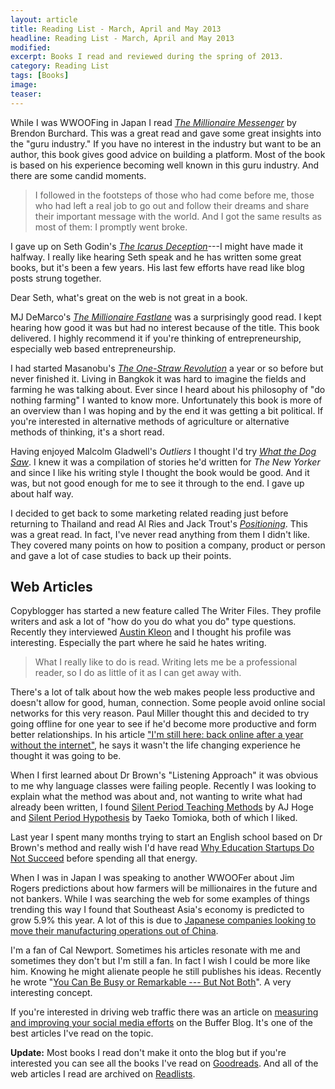 ```yaml
---
layout: article
title: Reading List - March, April and May 2013
headline: Reading List - March, April and May 2013
modified:
excerpt: Books I read and reviewed during the spring of 2013.
category: Reading List
tags: [Books]
image:
teaser:
---
```


While I was WWOOFing in Japan I read [_The Millionaire Messenger_](http://www.amazon.com/gp/product/B005HF4DQA/ref=as_li_ss_tl?ie=UTF8&camp=1789&creative=390957&creativeASIN=B005HF4DQA&linkCode=as2&tag=bnomics-20) by Brendon Burchard. This was a great read and gave some great insights into the "guru industry." If you have no interest in the industry but want to be an author, this book gives good advice on building a platform. Most of the book is based on his experience becoming well known in this guru industry. And there are some candid moments.

> I followed in the footsteps of those who had come before me, those who had left a real job to go out and follow their dreams and share their important message with the world. And I got the same results as most of them: I promptly went broke.

I gave up on Seth Godin's [_The Icarus Deception_](http://www.amazon.com/gp/product/1591846072/ref=as_li_ss_tl?ie=UTF8&camp=1789&creative=390957&creativeASIN=1591846072&linkCode=as2&tag=bnomics-20)---I might have made it halfway. I really like hearing Seth speak and he has written some great books, but it's been a few years. His last few efforts have read like blog posts strung together.

Dear Seth, what's great on the web is not great in a book.

MJ DeMarco's [_The Millionaire Fastlane_](http://www.amazon.com/gp/product/B004BDOUAI/ref=as_li_ss_tl?ie=UTF8&camp=1789&creative=390957&creativeASIN=B004BDOUAI&linkCode=as2&tag=bnomics-20) was a surprisingly good read. I kept hearing how good it was but had no interest because of the title. This book delivered. I highly recommend it if you're thinking of entrepreneurship, especially web based entrepreneurship.

I had started Masanobu's [_The One-Straw Revolution_](http://www.amazon.com/gp/product/B003WUYP74/ref=as_li_ss_tl?ie=UTF8&camp=1789&creative=390957&creativeASIN=B003WUYP74&linkCode=as2&tag=bnomics-20) a year or so before but never finished it. Living in Bangkok it was hard to imagine the fields and farming he was talking about. Ever since I heard about his philosophy of "do nothing farming" I wanted to know more. Unfortunately this book is more of an overview than I was hoping and by the end it was getting a bit political. If you're interested in alternative methods of agriculture or alternative methods of thinking, it's a short read.

Having enjoyed Malcolm Gladwell's _Outliers_ I thought I'd try [_What the Dog Saw_](http://www.amazon.com/gp/product/0316076201/ref=as_li_ss_tl?ie=UTF8&camp=1789&creative=390957&creativeASIN=0316076201&linkCode=as2&tag=bnomics-20). I knew it was a compilation of stories he'd written for _The New Yorker_ and since I like his writing style I thought the book would be good. And it was, but not good enough for me to see it through to the end. I gave up about half way.

I decided to get back to some marketing related reading just before returning to Thailand and read Al Ries and Jack Trout's [_Positioning_](http://www.amazon.com/gp/product/B006B7LQ90/ref=as_li_ss_tl?ie=UTF8&camp=1789&creative=390957&creativeASIN=B006B7LQ90&linkCode=as2&tag=bnomics-20). This was a great read. In fact, I've never read anything from them I didn't like. They covered many points on how to position a company, product or person and gave a lot of case studies to back up their points.

## Web Articles

Copyblogger has started a new feature called The Writer Files. They profile writers and ask a lot of "how do you do what you do" type questions. Recently they interviewed [Austin Kleon](http://www.copyblogger.com/how-austin-kleon-writes/) and I thought his profile was interesting. Especially the part where he said he hates writing.

> What I really like to do is read. Writing lets me be a professional reader, so I do as little of it as I can get away with.

There's a lot of talk about how the web makes people less productive and doesn't allow for good, human, connection. Some people avoid online social networks for this very reason. Paul Miller thought this and decided to try going offline for one year to see if he'd become more productive and form better relationships. In his article ["I'm still here: back online after a year without the internet"](http://www.theverge.com/2013/5/1/4279674/im-still-here-back-online-after-a-year-without-the-internet), he says it wasn't the life changing experience he thought it was going to be.

When I first learned about Dr Brown's "Listening Approach" it was obvious to me why language classes were failing people. Recently I was looking to explain what the method was about and, not wanting to write what had already been written, I found [Silent Period Teaching Methods](http://effortlessacquisition.blogspot.com/2004/06/silent-period-teaching-methods.html) by AJ Hoge and [Silent Period Hypothesis](http://homepage3.nifty.com/park/silent.htm) by Taeko Tomioka, both of which I liked.

Last year I spent many months trying to start an English school based on Dr Brown's method and really wish I'd have read [Why Education Startups Do Not Succeed](http://avichal.wordpress.com/2011/10/07/why-education-startups-do-not-succeed/) before spending all that energy.

When I was in Japan I was speaking to another WWOOFer about Jim Rogers predictions about how farmers will be millionaires in the future and not bankers. While I was searching the web for some examples of things trending this way I found that Southeast Asia's economy is predicted to grow 5.9% this year. A lot of this is due to [Japanese companies looking to move their manufacturing operations out of China](http://www.businessweek.com/printer/articles/95880-battered-in-china-japan-inc-dot-looks-to-southeast-asia).

I'm a fan of Cal Newport. Sometimes his articles resonate with me and sometimes they don't but I'm still a fan. In fact I wish I could be more like him. Knowing he might alienate people he still publishes his ideas. Recently he wrote "[You Can Be Busy or Remarkable --- But Not Both](http://calnewport.com/blog/2013/04/03/you-can-be-busy-or-remarkable-but-not-both/)". A very interesting concept.

If you're interested in driving web traffic there was an article on [measuring and improving your social media efforts](http://blog.bufferapp.com/social-media-metrics-improve) on the Buffer Blog. It's one of the best articles I've read on the topic.

**Update:** Most books I read don't make it onto the blog but if you're interested you can see all the books I've read on [Goodreads](https://www.goodreads.com/bradonomics). And all of the web articles I read are archived on [Readlists](http://readlists.com/user/bradonomics/).